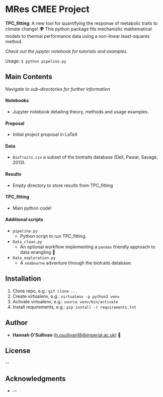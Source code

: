 # MRes CMEE Project

**TPC_fitting**: A new tool for quantifying the response of metabolic traits to climate change! :earth_africa: This python package fits mechanistic mathematical models to thermal performance data using a non-linear least-squares method.

*Check out the jupyter notebook for tutorials and examples.*

Usage: `$ python pipeline.py`

## Main Contents
*Navigate to sub-directories for further information*

#### Notebooks
* Jupyter notebook detailing theory, methods and usage examples.

#### Proposal
* Initial project proposal in LaTeX

#### Data
* `BioTraits.csv` a subset of the biotraits database (Dell, Pawar, Savage, 2013).

#### Results
* Empty directory to store results from TPC_fitting

#### TPC_fitting
* Main python code!

#### Additional scripts
* `pipeline.py`
    * Python script to run TPC_fitting.
* `Data_clean.py`
    * An optional workflow implementing a `pandas` friendly approach to data wrangling :panda_face:
* `Data_exploration.py`
    * A `seabourne` adventure through the biotraits database.



## Installation
1. Clone repo, e.g.: `git clone ...`
2. Create virtualenv, e.g.: `virtualenv -p python3 venv`
3. Activate virtualenv, e.g.: `source venv/bin/activate`
4. Install requirements, e.g.: `pip install -r requirements.txt`

## Author
* **Hannah O'Sullivan** (h.osullivan18@imperial.ac.uk) :e-mail:

## License

--

## Acknowledgments

* --
